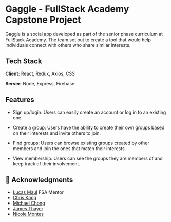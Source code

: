 
# Gaggle - FullStack Academy Capstone Project

Gaggle is a social app developed as part of the senior phase curriculum at FullStack Academy. The team set out to create a tool that would help individuals connect with others who share similar interests. 
## Tech Stack

**Client:** 
React,
Redux,
Axios,
CSS

**Server:** Node,
 Express,
  Firebase


## Features

- Sign up/login: Users can easily create an account or log in to an existing one.

- Create a group: Users have the ability to create their own groups based on their interests and invite others to join.

- Find groups: Users can browse existing groups created by other members and join the ones that match their interests.

- View membership: Users can see the groups they are members of and keep track of their involvement.

## 🔗 Acknowledgments

- [Lucas Maul](https://github.com/Lmaul77) FSA Mentor
- [Chris Kang](https://github.com/kang-chris)
- [Michael Chong](https://github.com/michael92chong)
- [James Thayer](https://github.com/Thayerjam)
- [Nicole Montes](https://github.com/Nikolemar)
